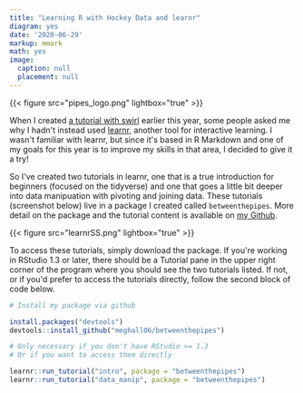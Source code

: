 ```yaml
---
title: "Learning R with Hockey Data and learnr"
diagram: yes
date: '2020-06-29'
markup: mmark
math: yes
image:
  caption: null
  placement: null
---
```


{{< figure src="pipes_logo.png" lightbox="true" >}}

When I created <a href="https://meghan.rbind.io/post/hockey-data-with-swirl/" target="_blank">a tutorial with swirl</a> earlier this year, some people asked me why I hadn't instead used <a href="https://rstudio.github.io/learnr/index.html" target="_blank">learnr</a>, another tool for interactive learning. I wasn't familiar with learnr, but since it's based in R Markdown and one of my goals for this year is to improve my skills in that area, I decided to give it a try!

So I've created two tutorials in learnr, one that is a true introduction for beginners (focused on the tidyverse) and one that goes a little bit deeper into data manipuation with pivoting and joining data. These tutorials (screenshot below) live in a package I created called `betweenthepipes`. More detail on the package and the tutorial content is available on <a href="https://github.com/meghall06/betweenthepipes/blob/master/README.md" target="_blank">my Github</a>.

{{< figure src="learnrSS.png" lightbox="true" >}}

To access these tutorials, simply download the package. If you're working in RStudio 1.3 or later, there should be a Tutorial pane in the upper right corner of the program where you should see the two tutorials listed. If not, or if you'd prefer to access the tutorials directly, follow the second block of code below.  

```r
# Install my package via github

install.packages("devtools")
devtools::install_github("meghall06/betweenthepipes")

# Only necessary if you don't have RStudio >= 1.3
# Or if you want to access them directly

learnr::run_tutorial("intro", package = "betweenthepipes")
learnr::run_tutorial("data_manip", package = "betweenthepipes")


```